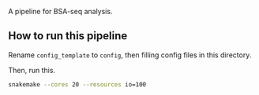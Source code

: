 A pipeline for BSA-seq analysis.

## How to run this pipeline

Rename `config_template` to `config`, then filling config files in this directory.

Then, run this.

```bash
snakemake --cores 20 --resources io=100
```

